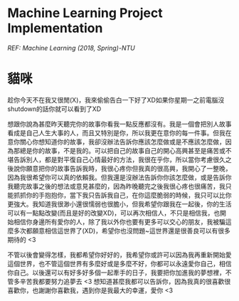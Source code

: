# Machine Learning Project Implementation
*REF: Machine Learning (2018, Spring)-NTU*


# 貓咪
趁你今天不在我又很閒(X)，我來偷偷告白一下好了XD如果你星期一之前電腦沒shutdown的話你就可以看到了XD

想跟你說為甚麼昨天聽完你的故事你看我一點反應都沒有。我是一個會把別人故事看成是自己人生大事的人，而且又特別是你，所以我更在意你的每一件事。但我在意你關心你想知道你的故事，我卻沒辦法告訴你應該怎麼做或是不應該怎麼做，因為那總是你的故事，不是我的。可以把自己的故事自己的開心高興甚至是痛苦或不堪告訴別人，都是對平復自己心情最好的方法，我很在乎你，所以當你考慮很久之後說你願意把你的故事告訴我時，我很心疼你但我真的很高興，我開心了一整晚，因為我很希望你可以真的依賴我。但我還是沒辦法告訴你你該怎麼做，或是告訴你我聽完故事之後的想法或意見甚麼的，因為昨晚聽完之後我很心疼也很痛苦，我只能抓抓你的手抱抱你，當下我只告訴我自己，在你這麼脆弱的時候，我只可以比你更強大。我知道我很渺小還很懦弱也很膽小，但我希望你跟我在一起後，你的生活可以有一點點改變(而且是好的改變XD)，可以再次相信人，不只是相信我，也開始相信你身邊所有愛你的人，除了我以外你也要有更多可以交心的朋友，我被騙這麼多次都願意相信這世界了(XD)，希望你也沒問題~這世界還是很善良可以有很多期待的 <3

不管以後會變得怎樣，我都希望你好好的，我希望你或許可以因為我再重新開始愛這個世界，也不管這個世界有多麼好或是多麼不好，你都可以永遠愛你自己，相信你自己。以後還可以有好多好多個一起牽手的日子，我要把你加進我的夢想裡，不管多辛苦我都要努力追夢去 <3 想知道甚麼我都可以告訴你，因為我真的很喜歡很喜歡你，也謝謝你喜歡我，遇到你是我最大的幸運，愛你 <3

